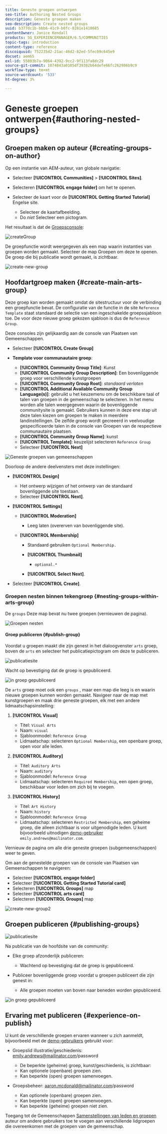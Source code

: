 ```yaml
---
title: Geneste groepen ontwerpen
seo-title: Authoring Nested Groups
description: Geneste groepen maken
seo-description: Create nested groups
uuid: b377dc1b-bbb6-41c9-b0fc-8281e1410685
contentOwner: Janice Kendall
products: SG_EXPERIENCEMANAGER/6.5/COMMUNITIES
topic-tags: introduction
content-type: reference
discoiquuid: 752235d2-21ac-46d2-82ed-5fec09c645e9
docset: aem65
exl-id: 55803b7a-9064-4392-9cc2-9f113fa8dc29
source-git-commit: 1074843a0105df39382b64defe66fc262986b9c9
workflow-type: tm+mt
source-wordcount: '533'
ht-degree: 3%

---
```


# Geneste groepen ontwerpen{#authoring-nested-groups}

## Groepen maken op auteur {#creating-groups-on-author}

Op een instantie van AEM-auteur, van globale navigatie:

* Selecteer **[!UICONTROL Communities]** > **[!UICONTROL Sites]**.
* Selecteren **[!UICONTROL engage folder]** om het te openen.
* Selecteer de kaart voor de **[!UICONTROL Getting Started Tutorial]** Engelse site.

   * Selecteer de kaartafbeelding.
   * Do *niet* Selecteer een pictogram.

Het resultaat is dat de [Groepsconsole](/help/communities/groups.md):

![createGroup](assets/create-group.png)

De groepfunctie wordt weergegeven als een map waarin instanties van groepen worden gemaakt. Selecteer de map Groepen om deze te openen. De groep die bij publicatie wordt gemaakt, is zichtbaar.

![create-new-group](assets/create-new-group.png)

## Hoofdartgroep maken {#create-main-arts-group}

Deze groep kan worden gemaakt omdat de sitestructuur voor de verbinding een groepfunctie bevat. De configuratie van de functie in de site `Reference Template` staat standaard de selectie van een ingeschakelde groepssjabloon toe. De voor deze nieuwe groep gekozen sjabloon is dus de `Reference Group`.

Deze consoles zijn gelijkaardig aan de console van Plaatsen van Gemeenschappen.

* Selecteer **[!UICONTROL Create Group]**

* **Template voor communautaire groep**:

   * **[!UICONTROL Community Group Title]**: Kunst
   * **[!UICONTROL Community Group Description]**: Een bovenliggende groep voor verschillende kunstgroepen
   * **[!UICONTROL Community Group Root]**: *standaard verlaten*
   * **[!UICONTROL Additional Available Community Group Language(s)]**: gebruikt u het keuzemenu om de beschikbare taal of talen van groepen in de gemeenschap te selecteren. In het menu worden alle talen weergegeven waarin de bovenliggende communitysite is gemaakt. Gebruikers kunnen in deze ene stap uit deze talen kiezen om groepen te maken in meerdere landinstellingen. De zelfde groep wordt gecreeerd in veelvoudige gespecificeerde talen in de console van Groepen van de respectieve communautaire plaatsen.
   * **[!UICONTROL Community Group Name]**: kunst
   * **[!UICONTROL Template]**: keuzelijst selecteren `Reference Group`
   * Selecteer **[!UICONTROL Next]**

![Geneste groepen van gemeenschappen](assets/parent-to-nestedgroup.png)

Doorloop de andere deelvensters met deze instellingen:

* **[!UICONTROL Design]**

   * Het ontwerp wijzigen of het ontwerp van de standaard bovenliggende site toestaan.
   * Selecteer **[!UICONTROL Next]**.

* **[!UICONTROL Settings]**

   * **[!UICONTROL Moderation]**

      * Leeg laten (overerven van bovenliggende site).
   * **[!UICONTROL Membership]**

      * Standaard gebruiken `Optional Membership.`

      * **[!UICONTROL Thumbnail]**
         * `optional.*`
      * **[!UICONTROL Select Next]**.



* Selecteer **[!UICONTROL Create]**.

### Groepen nesten binnen tekengroep {#nesting-groups-within-arts-group}

De `groups` Deze map bevat nu twee groepen (vernieuwen de pagina).

![Groepen nesten](assets/create-community-group.png)

#### Groep publiceren {#publish-group}

Voordat u groepen maakt die zijn genest in het dialoogvenster `arts` groep, boven de `arts` en selecteer het publicatiepictogram om deze te publiceren.

![publicatiesite](assets/publish-site.png)

Wacht op bevestiging dat de groep is gepubliceerd.

![in groep gepubliceerd](assets/group-published.png)

De `arts` groep moet ook een `groups` , maar een map die leeg is en waarin nieuwe groepen kunnen worden gemaakt. Navigeer naar de map met kunstgroepen en maak drie geneste groepen, elk met een andere lidmaatschapsinstelling:

1. **[!UICONTROL Visual]**

   * Titel: `Visual Arts`
   * Naam: `visual`
   * Sjabloonmodel: `Reference Group`
   * Lidmaatschap: selecteren `Optional Membership`, een openbare groep, open voor alle leden.

1. **[!UICONTROL Auditory]**

   * Titel: `Auditory Arts`
   * Naam: `auditory`
   * Sjabloonmodel: `Reference Group`
   * Lidmaatschap: selecteren `Required Membership`, een open groep, beschikbaar voor leden om zich bij te voegen.

1. **[!UICONTROL History]**

   * Titel: `Art History`
   * Naam: `history`
   * Sjabloonmodel: `Reference Group`
   * Lidmaatschap: selecteren `Restricted Membership`, een geheime groep, die alleen zichtbaar is voor uitgenodigde leden. U kunt bijvoorbeeld uitnodigen [demo-gebruiker](/help/communities/tutorials.md#demo-users) `emily.andrews@mailinator.com`.

Vernieuw de pagina om alle drie geneste groepen (subgemeenschappen) weer te geven.

Om aan de genestelde groepen van de console van Plaatsen van Gemeenschappen te navigeren:

* Selecteer **[!UICONTROL engage folder]**
* Selecteer **[!UICONTROL Getting Started Tutorial card]**
* Selecteren **[!UICONTROL Groups]** map
* Selecteer **[!UICONTROL arts card]**
* Selecteren **[!UICONTROL Groups]** map

![create-new-group2](assets/create-new-group2.png)

## Groepen publiceren {#publishing-groups}

![publicatiesite](assets/publish-site.png)

Na publicatie van de hoofdsite van de community:

* Elke groep afzonderlijk publiceren:

   * Wachtend op bevestiging dat de groep is gepubliceerd.

* Publiceer bovenliggende groep voordat u groepen publiceert die zijn genest in:

   * Alle groepen moeten van boven naar beneden worden gepubliceerd.

![in groep gepubliceerd](assets/group-published.png)

## Ervaring met publiceren {#experience-on-publish}

U kunt de verschillende groepen ervaren wanneer u zich aanmeldt, bijvoorbeeld met de [demo-gebruikers](/help/communities/tutorials.md#demo-users) gebruikt voor:

* Groepslid illustratie/geschiedenis: emily.andrews@mailinator.com/password
   * De beperkte (geheime) groep, kunst/geschiedenis, is zichtbaar:
   * Kan optionele (openbare) groepen zien.
   * Kan beperkte (open) groepen samenvoegen.

* Groepsbeheer: aaron.mcdonald@mailinator.com/password

   * Kan optionele (openbare) groepen zien.
   * Kan beperkte (open) groepen samenvoegen.
   * Kan beperkte (geheime) groepen niet zien.

Toegang tot de Gemeenschappen [Samenstellingen van leden en groepen](/help/communities/members.md) auteur om andere gebruikers toe te voegen aan verschillende lidgroepen die overeenkomen met de groepen van de gemeenschap.
